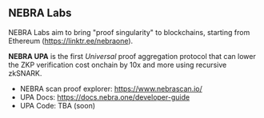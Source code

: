 ## NEBRA Labs
NEBRA Labs aim to bring "proof singularity" to blockchains, starting from Ethereum (https://linktr.ee/nebraone).

**NEBRA UPA** is the first *Universal* proof aggregation protocol that can lower the ZKP verification cost onchain by 10x and more using recursive zkSNARK. 
- NEBRA scan proof explorer: https://www.nebrascan.io/
- UPA Docs: https://docs.nebra.one/developer-guide
- UPA Code: TBA (soon)

<!--

**Here are some ideas to get you started:**

🙋‍♀️ A short introduction - what is your organization all about?
🌈 Contribution guidelines - how can the community get involved?
👩‍💻 Useful resources - where can the community find your docs? Is there anything else the community should know?
🍿 Fun facts - what does your team eat for breakfast?
🧙 Remember, you can do mighty things with the power of [Markdown](https://docs.github.com/github/writing-on-github/getting-started-with-writing-and-formatting-on-github/basic-writing-and-formatting-syntax)
-->

